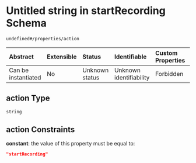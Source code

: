 # Untitled string in startRecording Schema

```txt
undefined#/properties/action
```



| Abstract            | Extensible | Status         | Identifiable            | Custom Properties | Additional Properties | Access Restrictions | Defined In                                                                               |
| :------------------ | :--------- | :------------- | :---------------------- | :---------------- | :-------------------- | :------------------ | :--------------------------------------------------------------------------------------- |
| Can be instantiated | No         | Unknown status | Unknown identifiability | Forbidden         | Allowed               | none                | [startRecording\_v1.schema.json\*](startRecording_v1.schema.json "open original schema") |

## action Type

`string`

## action Constraints

**constant**: the value of this property must be equal to:

```json
"startRecording"
```
